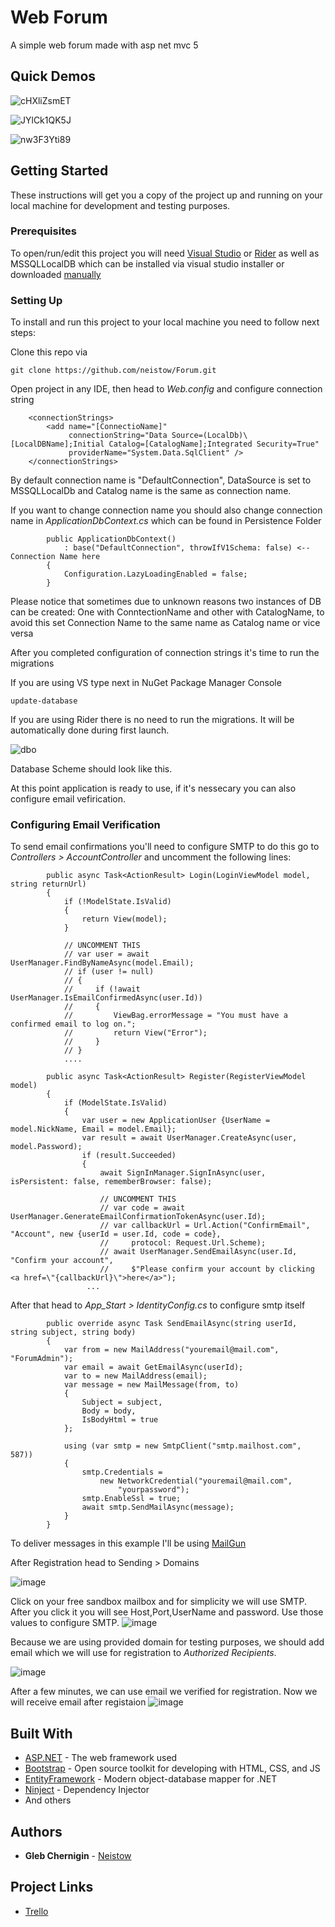 # Web Forum

A simple web forum made with asp net mvc 5
## Quick Demos

![cHXliZsmET](https://user-images.githubusercontent.com/55974615/81474555-f83a7700-920e-11ea-8e4b-c9d09c83ce50.gif)

![JYlCk1QK5J](https://user-images.githubusercontent.com/55974615/81474646-93cbe780-920f-11ea-8f53-103623d8eb7b.gif)

![nw3F3Yti89](https://user-images.githubusercontent.com/55974615/81474718-ec9b8000-920f-11ea-96f2-de1c5841f918.gif)

## Getting Started

These instructions will get you a copy of the project up and running on your local machine for development and testing purposes.
### Prerequisites

To open/run/edit this project you will need [Visual Studio](https://visualstudio.microsoft.com/ru/downloads/) or [Rider](https://www.jetbrains.com/ru-ru/rider/) as well as MSSQLLocalDB which can be installed via visual studio installer or downloaded [manually](https://docs.microsoft.com/en-us/sql/database-engine/configure-windows/sql-server-express-localdb?view=sql-server-ver15)

### Setting Up

To install and run this project to your local machine you need to follow next steps:

Clone this repo via

```
git clone https://github.com/neistow/Forum.git
```

Open project in any IDE, then head to *Web.config* and configure connection string

```
    <connectionStrings>
        <add name="[ConnectioName]"
             connectionString="Data Source=(LocalDb)\[LocalDBName];Initial Catalog=[CatalogName];Integrated Security=True"
             providerName="System.Data.SqlClient" />
    </connectionStrings>
```
By default connection name is "DefaultConnection", DataSource is set to MSSQLLocalDb and Catalog name is the same as connection name.

If you want to change connection name you should also change connection name in *ApplicationDbContext.cs* which can be found in Persistence Folder
```
        public ApplicationDbContext()
            : base("DefaultConnection", throwIfV1Schema: false) <-- Connection Name here
        {
            Configuration.LazyLoadingEnabled = false;
        }
```
Please notice that sometimes due to unknown reasons two instances of DB can be created: One with ConntectionName and other with CatalogName, to avoid this set Connection Name to the same name as Catalog name or vice versa

After you completed configuration of connection strings it's time to run the migrations

If you are using VS type next in NuGet Package Manager Console

```
update-database
```

If you are using Rider there is no need to run the migrations. It will be automatically done during first launch.

![dbo](https://user-images.githubusercontent.com/55974615/81477958-1e6a1200-9223-11ea-907a-6778069ef3aa.png)

Database Scheme should look like this.

At this point application is ready to use, if it's nessecary you can also configure email vefirication.

### Configuring Email Verification
To send email confirmations you'll need to configure SMTP to do this go to *Controllers > AccountController* and uncomment the following lines:

```
        public async Task<ActionResult> Login(LoginViewModel model, string returnUrl)
        {
            if (!ModelState.IsValid)
            {
                return View(model);
            }

            // UNCOMMENT THIS
            // var user = await UserManager.FindByNameAsync(model.Email);
            // if (user != null)
            // {
            //     if (!await UserManager.IsEmailConfirmedAsync(user.Id))
            //     {
            //         ViewBag.errorMessage = "You must have a confirmed email to log on.";
            //         return View("Error");
            //     }
            // }
            ....
```
```
        public async Task<ActionResult> Register(RegisterViewModel model)
        {
            if (ModelState.IsValid)
            {
                var user = new ApplicationUser {UserName = model.NickName, Email = model.Email};
                var result = await UserManager.CreateAsync(user, model.Password);
                if (result.Succeeded)
                {
                    await SignInManager.SignInAsync(user, isPersistent: false, rememberBrowser: false);

                    // UNCOMMENT THIS
                    // var code = await UserManager.GenerateEmailConfirmationTokenAsync(user.Id);
                    // var callbackUrl = Url.Action("ConfirmEmail", "Account", new {userId = user.Id, code = code},
                    //     protocol: Request.Url.Scheme);
                    // await UserManager.SendEmailAsync(user.Id, "Confirm your account",
                    //     $"Please confirm your account by clicking <a href=\"{callbackUrl}\">here</a>");
                 ...
```

After that head to *App_Start > IdentityConfig.cs* to configure smtp itself
```
        public override async Task SendEmailAsync(string userId, string subject, string body)
        {
            var from = new MailAddress("youremail@mail.com", "ForumAdmin");
            var email = await GetEmailAsync(userId);
            var to = new MailAddress(email);
            var message = new MailMessage(from, to)
            {
                Subject = subject,
                Body = body,
                IsBodyHtml = true
            };
            
            using (var smtp = new SmtpClient("smtp.mailhost.com", 587))
            {
                smtp.Credentials =
                    new NetworkCredential("youremail@mail.com",
                        "yourpassword");
                smtp.EnableSsl = true;
                await smtp.SendMailAsync(message);
            }
        }
```
To deliver messages in this example I'll be using [MailGun](https://www.mailgun.com/)

After Registration head to Sending > Domains

![image](https://user-images.githubusercontent.com/55974615/81473904-9710a480-920a-11ea-892c-cdbf28182470.png)

Click on your free sandbox mailbox and for simplicity we will use SMTP. After you click it you will see Host,Port,UserName and password. Use those values to configure SMTP.
![image](https://user-images.githubusercontent.com/55974615/81473999-5a917880-920b-11ea-93f0-b41bb5833246.png)

Because we are using provided domain for testing purposes, we should add email which we will use for registration to *Authorized Recipients*.

![image](https://user-images.githubusercontent.com/55974615/81474174-47cb7380-920c-11ea-9e01-5633d85fd441.png)

After a few minutes, we can use email we verified for registration. Now we will receive email after registaion
![image](https://user-images.githubusercontent.com/55974615/81474281-f5d71d80-920c-11ea-985b-b272f082bc4c.png)

## Built With

* [ASP.NET](https://dotnet.microsoft.com/apps/aspnet) - The web framework used
* [Bootstrap](https://getbootstrap.com/) - Open source toolkit for developing with HTML, CSS, and JS
* [EntityFramework](https://docs.microsoft.com/en-us/ef/) - Modern object-database mapper for .NET
* [Ninject](http://www.ninject.org/) - Dependency Injector
* And others

## Authors

* **Gleb Chernigin** - [Neistow](https://github.com/Neistow)

## Project Links
* [Trello](https://trello.com/b/aIvITSml)
